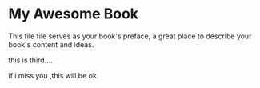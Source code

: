 # My Awesome Book

This file file serves as your book's preface, a great place to describe your book's content and ideas.

this is third....

if i miss you ,this will be ok.
